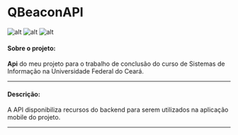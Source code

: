# QBeaconAPI

![alt](https://img.shields.io/github/issues/fhugoduarte/QBeaconAPI.svg)
![alt](https://img.shields.io/github/forks/fhugoduarte/QBeaconAPI.svg)
![alt](https://img.shields.io/github/stars/fhugoduarte/QBeaconAPI.svg)

#### Sobre o projeto: 
**Api** do meu projeto para o trabalho de conclusão do curso de Sistemas de Informação na Universidade Federal do Ceará.

---

#### Descrição:
A API disponibiliza recursos do backend para serem utilizados na aplicação mobile do projeto.

---
